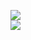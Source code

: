 [![](https://img.shields.io/badge/Made%20With-Github%20Spray-lightgrey.svg?style=for-the-badge&logo=github)](https://github.com/Annihil/github-spray#15600)  
[![](https://i.imgur.com/2DrTn0Z.gif)](https://github.com/Annihil/github-spray)
